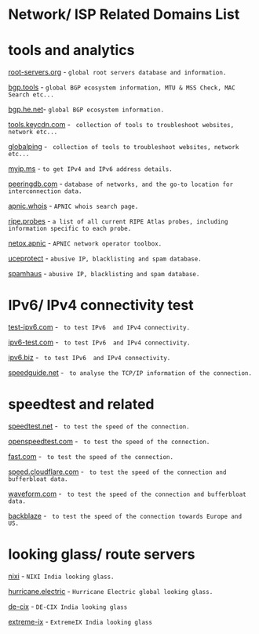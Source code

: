# Network/ ISP Related Domains List

# tools and analytics
[root-servers.org](https://root-servers.org/) - ```global root servers database and information.```

[bgp.tools](https://bgp.tools/) - ```global BGP ecosystem information, MTU & MSS Check, MAC Search etc...```

[bgp.he.net](https://bgp.he.net/)- ```global BGP ecosystem information.```

[tools.keycdn.com](https://tools.keycdn.com/) - ``` collection of tools to troubleshoot websites, network etc...```

[globalping](https://www.jsdelivr.com/globalping) - ``` collection of tools to troubleshoot websites, network etc...```

[myip.ms](https://myip.ms) - ```to get IPv4 and IPv6 address details.```

[peeringdb.com](https://www.peeringdb.com/) - ```database of networks, and the go-to location for interconnection data.```

[apnic.whois](https://wq.apnic.net//static/search.html) - ```APNIC whois search page.```

[ripe.probes](https://atlas.ripe.net/probes) - ```a list of all current RIPE Atlas probes, including information specific to each probe.```

[netox.apnic](https://netox.apnic.net/) - ```APNIC network operator toolbox.```

[uceprotect](https://www.uceprotect.net/en/rblcheck.php) - ```abusive IP, blacklisting and spam database.```

[spamhaus](https://www.spamhaus.org/) - ```abusive IP, blacklisting and spam database.```

# IPv6/ IPv4 connectivity test
[test-ipv6.com](https://test-ipv6.com/) - ``` to test IPv6  and IPv4 connectivity.```

[ipv6-test.com](https://ipv6-test.com/) - ``` to test IPv6  and IPv4 connectivity.```

[ipv6.biz](https://ip6.biz/) - ``` to test IPv6  and IPv4 connectivity.```

[speedguide.net](http://www.speedguide.net:8080/) - ``` to analyse the TCP/IP information of the connection.```

# speedtest and related
[speedtest.net](https://www.speedtest.net/) - ``` to test the speed of the connection.```

[openspeedtest.com](https://openspeedtest.com/) - ``` to test the speed of the connection.```

[fast.com](https://fast.com/) - ``` to test the speed of the connection.```

[speed.cloudflare.com](https://speed.cloudflare.com/) - ``` to test the speed of the connection and bufferbloat data.```

[waveform.com](https://www.waveform.com/tools/bufferbloat) - ``` to test the speed of the connection and bufferbloat data.```

[backblaze](https://www.backblaze.com/cloud-backup/resources/speedtest) - ``` to test the speed of the connection towards Europe and US.```

# looking glass/ route servers
[nixi](https://lg.nixi.in/) - ```NIXI India looking glass.```

[hurricane.electric](https://lg.he.net/) - ```Hurricane Electric global looking glass.```

[de-cix](https://alice-lg.theixp.net/) - ```DE-CIX India looking glass```

[extreme-ix](https://lg.extreme-ix.org/lg) - ```ExtremeIX India looking glass```


